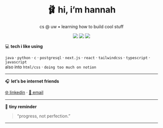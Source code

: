 <h1 align="center">🩰 hi, i’m hannah</h1>
<p align="center">cs @ uw • learning how to build cool stuff</p>

<p align="center">
  <img src="https://img.shields.io/badge/building%20with-love-fbbedc?style=flat-square&logo=heart&logoColor=white" />
  <img src="https://img.shields.io/badge/tech-ai,%20web,%20full--stack-fbe4e2?style=flat-square" />
  <img src="https://img.shields.io/badge/vibe-soft%20tech-ffe3f1?style=flat-square" />
</p>

💻 **tech i like using**

`java` · `python` · `c` · `postgresql` · `next.js` · `react` · `tailwindcss` · `typescript` · `javascript`  
also into `html/css` · `doing too much on notion`

---

🎧 **let’s be internet friends**

[🌐 linkedin](https://www.linkedin.com/in/hannahstarlee) · [💌 email](mailto:hlee77@cs.washington.edu)

---

💭 **tiny reminder**

> “progress, not perfection.”

---
